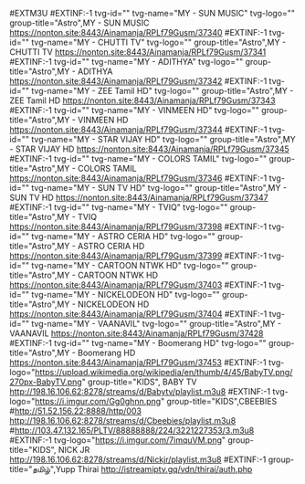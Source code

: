 #EXTM3U
#EXTINF:-1 tvg-id="" tvg-name="MY - SUN MUSIC" tvg-logo="" group-title="Astro",MY - SUN MUSIC https://nonton.site:8443/Ainamanja/RPLf79Gusm/37340
 #EXTINF:-1 tvg-id="" tvg-name="MY - CHUTTI TV" tvg-logo="" group-title="Astro",MY - CHUTTI TV https://nonton.site:8443/Ainamanja/RPLf79Gusm/37341 
#EXTINF:-1 tvg-id="" tvg-name="MY - ADITHYA" tvg-logo="" group-title="Astro",MY - ADITHYA https://nonton.site:8443/Ainamanja/RPLf79Gusm/37342 
#EXTINF:-1 tvg-id="" tvg-name="MY - ZEE Tamil HD" tvg-logo="" group-title="Astro",MY - ZEE Tamil HD https://nonton.site:8443/Ainamanja/RPLf79Gusm/37343 
#EXTINF:-1 tvg-id="" tvg-name="MY - VINMEEN HD" tvg-logo="" group-title="Astro",MY - VINMEEN HD https://nonton.site:8443/Ainamanja/RPLf79Gusm/37344 
#EXTINF:-1 tvg-id="" tvg-name="MY - STAR VIJAY HD" tvg-logo="" group-title="Astro",MY - STAR VIJAY HD https://nonton.site:8443/Ainamanja/RPLf79Gusm/37345 
#EXTINF:-1 tvg-id="" tvg-name="MY - COLORS TAMIL" tvg-logo="" group-title="Astro",MY - COLORS TAMIL https://nonton.site:8443/Ainamanja/RPLf79Gusm/37346 
#EXTINF:-1 tvg-id="" tvg-name="MY - SUN TV HD" tvg-logo="" group-title="Astro",MY - SUN TV HD https://nonton.site:8443/Ainamanja/RPLf79Gusm/37347
#EXTINF:-1 tvg-id="" tvg-name="MY - TVIQ" tvg-logo="" group-title="Astro",MY - TVIQ https://nonton.site:8443/Ainamanja/RPLf79Gusm/37398 
#EXTINF:-1 tvg-id="" tvg-name="MY - ASTRO CERIA HD" tvg-logo="" group-title="Astro",MY - ASTRO CERIA HD https://nonton.site:8443/Ainamanja/RPLf79Gusm/37399
#EXTINF:-1 tvg-id="" tvg-name="MY - CARTOON NTWK HD" tvg-logo="" group-title="Astro",MY - CARTOON NTWK HD https://nonton.site:8443/Ainamanja/RPLf79Gusm/37403 
#EXTINF:-1 tvg-id="" tvg-name="MY - NICKELODEON HD" tvg-logo="" group-title="Astro",MY - NICKELODEON HD https://nonton.site:8443/Ainamanja/RPLf79Gusm/37404
#EXTINF:-1 tvg-id="" tvg-name="MY - VAANAVIL" tvg-logo="" group-title="Astro",MY - VAANAVIL https://nonton.site:8443/Ainamanja/RPLf79Gusm/37428
#EXTINF:-1 tvg-id="" tvg-name="MY - Boomerang HD" tvg-logo="" group-title="Astro",MY - Boomerang HD https://nonton.site:8443/Ainamanja/RPLf79Gusm/37453
#EXTINF:-1 tvg-logo="https://upload.wikimedia.org/wikipedia/en/thumb/4/45/BabyTV.png/270px-BabyTV.png" group-title="KIDS", BABY TV http://198.16.106.62:8278/streams/d/Babytv/playlist.m3u8
#EXTINF:-1 tvg-logo="https://i.imgur.com/Gg0ghnn.png" group-title="KIDS",CBEEBIES #http://51.52.156.22:8888/http/003 http://198.16.106.62:8278/streams/d/Cbeebies/playlist.m3u8 #http://103.47.132.165/PLTV/88888888/224/3221227353/3.m3u8
#EXTINF:-1 tvg-logo="https://i.imgur.com/7imquVM.png" group-title="KIDS", NICK JR http://198.16.106.62:8278/streams/d/Nickjr/playlist.m3u8
#EXTINF:-1 group-title="தமிழ்",Yupp Thirai http://istreamiptv.gq/vdn/thirai/auth.php


